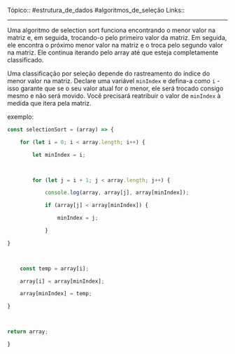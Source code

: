 Tópico:: #estrutura_de_dados #algoritmos_de_seleção 
Links::

---
Uma algoritmo de selection sort funciona encontrando o menor valor na matriz e, em seguida, trocando-o pelo primeiro valor da matriz. Em seguida, ele encontra o próximo menor valor na matriz e o troca pelo segundo valor na matriz. Ele continua iterando pelo array até que esteja completamente classificado.

Uma classificação por seleção depende do rastreamento do índice do menor valor na matriz. Declare uma variável `minIndex` e defina-a como `i` - isso garante que se o seu valor atual for o menor, ele será trocado consigo mesmo e não será movido. Você precisará reatribuir o valor de `minIndex` à medida que itera pela matriz.

exemplo:

```js
const selectionSort = (array) => {

	for (let i = 0; i < array.length; i++) {

		let minIndex = i;

  

		for (let j = i + 1; j < array.length; j++) {

			console.log(array, array[j], array[minIndex]);

			if (array[j] < array[minIndex]) {

				minIndex = j;

			}

}

  

	const temp = array[i];

	array[i] = array[minIndex];

	array[minIndex] = temp;

}

  

return array;

}
```